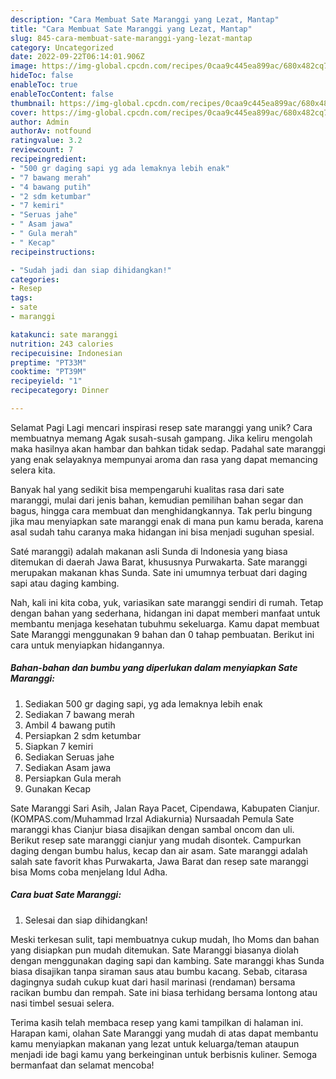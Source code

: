 ```yaml
---
description: "Cara Membuat Sate Maranggi yang Lezat, Mantap"
title: "Cara Membuat Sate Maranggi yang Lezat, Mantap"
slug: 845-cara-membuat-sate-maranggi-yang-lezat-mantap
category: Uncategorized
date: 2022-09-22T06:14:01.906Z
image: https://img-global.cpcdn.com/recipes/0caa9c445ea899ac/680x482cq70/sate-maranggi-foto-resep-utama.jpg
hideToc: false
enableToc: true
enableTocContent: false
thumbnail: https://img-global.cpcdn.com/recipes/0caa9c445ea899ac/680x482cq70/sate-maranggi-foto-resep-utama.jpg
cover: https://img-global.cpcdn.com/recipes/0caa9c445ea899ac/680x482cq70/sate-maranggi-foto-resep-utama.jpg
author: Admin
authorAv: notfound
ratingvalue: 3.2
reviewcount: 7
recipeingredient:
- "500 gr daging sapi yg ada lemaknya lebih enak"
- "7 bawang merah"
- "4 bawang putih"
- "2 sdm ketumbar"
- "7 kemiri"
- "Seruas jahe"
- " Asam jawa"
- " Gula merah"
- " Kecap"
recipeinstructions:

- "Sudah jadi dan siap dihidangkan!"
categories:
- Resep
tags:
- sate
- maranggi

katakunci: sate maranggi 
nutrition: 243 calories
recipecuisine: Indonesian
preptime: "PT33M"
cooktime: "PT39M"
recipeyield: "1"
recipecategory: Dinner

---
```



Selamat Pagi Lagi mencari inspirasi resep sate maranggi yang unik? Cara membuatnya memang Agak susah-susah gampang. Jika keliru mengolah maka hasilnya akan hambar dan bahkan tidak sedap. Padahal sate maranggi yang enak selayaknya mempunyai aroma dan rasa yang dapat memancing selera kita.


Banyak hal yang sedikit bisa mempengaruhi kualitas rasa dari sate maranggi, mulai dari jenis bahan, kemudian pemilihan bahan segar dan bagus, hingga cara membuat dan menghidangkannya. Tak perlu bingung jika mau menyiapkan sate maranggi enak di mana pun kamu berada, karena asal sudah tahu caranya maka hidangan ini bisa menjadi suguhan spesial.

Saté maranggi) adalah makanan asli Sunda di Indonesia yang biasa ditemukan di daerah Jawa Barat, khususnya Purwakarta. Sate maranggi merupakan makanan khas Sunda. Sate ini umumnya terbuat dari daging sapi atau daging kambing.


Nah, kali ini kita coba, yuk, variasikan sate maranggi sendiri di rumah. Tetap dengan bahan yang sederhana, hidangan ini dapat memberi manfaat untuk membantu menjaga kesehatan tubuhmu sekeluarga. Kamu dapat membuat Sate Maranggi menggunakan 9 bahan dan 0 tahap pembuatan. Berikut ini cara untuk menyiapkan hidangannya.

<!--inarticleads1-->

##### Bahan-bahan dan bumbu yang diperlukan dalam menyiapkan Sate Maranggi:

1. Sediakan 500 gr daging sapi, yg ada lemaknya lebih enak
1. Sediakan 7 bawang merah
1. Ambil 4 bawang putih
1. Persiapkan 2 sdm ketumbar
1. Siapkan 7 kemiri
1. Sediakan Seruas jahe
1. Sediakan  Asam jawa
1. Persiapkan  Gula merah
1. Gunakan  Kecap


Sate Maranggi Sari Asih, Jalan Raya Pacet, Cipendawa, Kabupaten Cianjur. (KOMPAS.com/Muhammad Irzal Adiakurnia) Nursaadah Pemula Sate maranggi khas Cianjur biasa disajikan dengan sambal oncom dan uli. Berikut resep sate maranggi cianjur yang mudah disontek. Campurkan daging dengan bumbu halus, kecap dan air asam. Sate maranggi adalah salah sate favorit khas Purwakarta, Jawa Barat dan resep sate maranggi bisa Moms coba menjelang Idul Adha. 

<!--inarticleads2-->

##### Cara buat Sate Maranggi:


1. Selesai dan siap dihidangkan!

Meski terkesan sulit, tapi membuatnya cukup mudah, lho Moms dan bahan yang disiapkan pun mudah ditemukan. Sate Maranggi biasanya diolah dengan menggunakan daging sapi dan kambing. Sate maranggi khas Sunda biasa disajikan tanpa siraman saus atau bumbu kacang. Sebab, citarasa dagingnya sudah cukup kuat dari hasil marinasi (rendaman) bersama racikan bumbu dan rempah. Sate ini biasa terhidang bersama lontong atau nasi timbel sesuai selera. 

Terima kasih telah membaca resep yang kami tampilkan di halaman ini. Harapan kami, olahan Sate Maranggi yang mudah di atas dapat membantu kamu menyiapkan makanan yang lezat untuk keluarga/teman ataupun menjadi ide bagi kamu yang berkeinginan untuk berbisnis kuliner. Semoga bermanfaat dan selamat mencoba!

